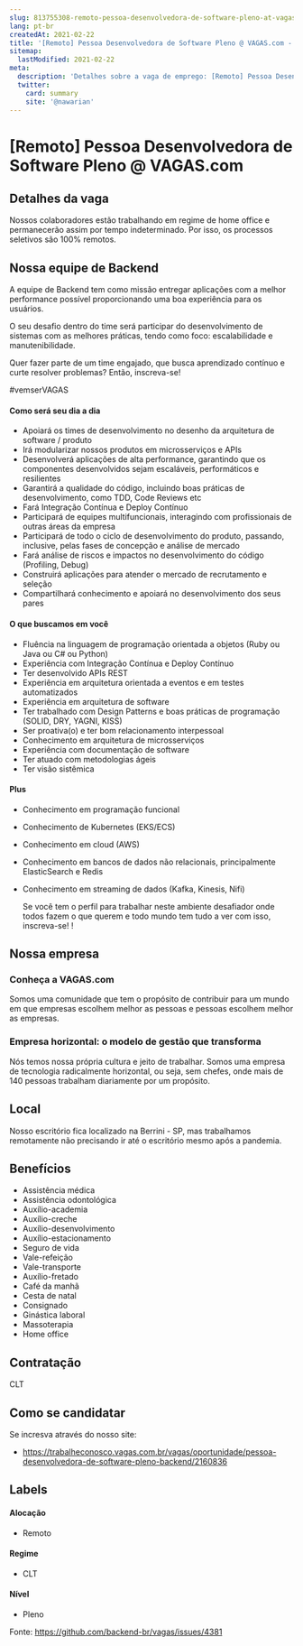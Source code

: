 ```yaml
---
slug: 813755308-remoto-pessoa-desenvolvedora-de-software-pleno-at-vagascom
lang: pt-br
createdAt: 2021-02-22
title: '[Remoto] Pessoa Desenvolvedora de Software Pleno @ VAGAS.com - Vaga de Emprego'
sitemap:
  lastModified: 2021-02-22
meta:
  description: 'Detalhes sobre a vaga de emprego: [Remoto] Pessoa Desenvolvedora de Software Pleno @ VAGAS.com'
  twitter:
    card: summary
    site: '@nawarian'
---
```


# [Remoto] Pessoa Desenvolvedora de Software Pleno @ VAGAS.com


## Detalhes da vaga

Nossos colaboradores estão trabalhando em regime de home office e permanecerão assim por tempo indeterminado. Por isso, os processos seletivos são 100% remotos.

## Nossa equipe de Backend

A equipe de Backend tem como missão entregar aplicações com a melhor performance possível proporcionando uma boa experiência para os usuários.

O seu desafio dentro do time será participar do desenvolvimento de sistemas com as melhores práticas, tendo como foco: escalabilidade e manutenibilidade.

Quer fazer parte de um time engajado, que busca aprendizado contínuo e curte resolver problemas? Então, inscreva-se!

#vemserVAGAS

#### Como será seu dia a dia

- Apoiará os times de desenvolvimento no desenho da arquitetura de software / produto
- Irá modularizar nossos produtos em microsserviços e APIs
- Desenvolverá aplicações de alta performance, garantindo que os componentes desenvolvidos sejam escaláveis, performáticos e resilientes
- Garantirá a qualidade do código, incluindo boas práticas de desenvolvimento, como TDD, Code Reviews etc
- Fará Integração Contínua e Deploy Contínuo
- Participará de equipes multifuncionais, interagindo com profissionais de outras áreas da empresa
- Participará de todo o ciclo de desenvolvimento do produto, passando, inclusive, pelas fases de concepção e análise de mercado
- Fará análise de riscos e impactos no desenvolvimento do código (Profiling, Debug)
- Construirá aplicações para atender o mercado de recrutamento e seleção
- Compartilhará conhecimento e apoiará no desenvolvimento dos seus pares


#### O que buscamos em você

- Fluência na linguagem de programação orientada a objetos (Ruby ou Java ou C# ou Python)
- Experiência com Integração Contínua e Deploy Contínuo
- Ter desenvolvido APIs REST
- Experiência em arquitetura orientada a eventos e em testes automatizados
- Experiência em arquitetura de software
- Ter trabalhado com Design Patterns e boas práticas de programação (SOLID, DRY, YAGNI, KISS)
- Ser proativa(o) e ter bom relacionamento interpessoal
- Conhecimento em arquitetura de microsserviços
- Experiência com documentação de software
- Ter atuado com metodologias ágeis
- Ter visão sistêmica

#### Plus

- Conhecimento em programação funcional
- Conhecimento de Kubernetes (EKS/ECS)
- Conhecimento em cloud (AWS)
- Conhecimento em bancos de dados não relacionais, principalmente ElasticSearch e Redis
- Conhecimento em streaming de dados (Kafka, Kinesis, Nifi)

    Se você tem o perfil para trabalhar neste ambiente desafiador onde todos fazem o que querem e todo mundo tem tudo a ver com isso, inscreva-se! !

## Nossa empresa

### Conheça a VAGAS.com

Somos uma comunidade que tem o propósito de contribuir para um mundo em que empresas escolhem melhor as pessoas e pessoas escolhem melhor as empresas.

### Empresa horizontal: o modelo de gestão que transforma

Nós temos nossa própria cultura e jeito de trabalhar. Somos uma empresa de tecnologia radicalmente horizontal, ou seja, sem chefes, onde mais de 140 pessoas trabalham diariamente por um propósito.

## Local

Nosso escritório fica localizado na Berrini - SP, mas trabalhamos remotamente não precisando ir até o escritório mesmo após a pandemia.

## Benefícios

- Assistência médica
- Assistência odontológica
- Auxílio-academia
- Auxílio-creche
- Auxílio-desenvolvimento
- Auxílio-estacionamento
- Seguro de vida
- Vale-refeição
- Vale-transporte
- Auxílio-fretado
- Café da manhã
- Cesta de natal
- Consignado
- Ginástica laboral
- Massoterapia
- Home office 

## Contratação

CLT

## Como se candidatar

Se incresva através do nosso site:

 - https://trabalheconosco.vagas.com.br/vagas/oportunidade/pessoa-desenvolvedora-de-software-pleno-backend/2160836

## Labels

#### Alocação
- Remoto

#### Regime
- CLT

#### Nível
- Pleno




Fonte: https://github.com/backend-br/vagas/issues/4381